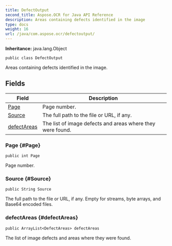 ```yaml
---
title: DefectOutput
second_title: Aspose.OCR for Java API Reference
description: Areas containing defects identified in the image
type: docs
weight: 16
url: /java/com.aspose.ocr/defectoutput/
---
```


**Inheritance:**
java.lang.Object
```
public class DefectOutput
```

Areas containing defects identified in the image.
## Fields

| Field | Description |
| --- | --- |
| [Page](#Page) | Page number. |
| [Source](#Source) | The full path to the file or URL, if any. |
| [defectAreas](#defectAreas) | The list of image defects and areas where they were found. |


### Page {#Page}
```
public int Page
```


Page number.

### Source {#Source}
```
public String Source
```


The full path to the file or URL, if any. Empty for streams, byte arrays, and Base64 encoded files.

### defectAreas {#defectAreas}
```
public ArrayList<DefectAreas> defectAreas
```


The list of image defects and areas where they were found.
